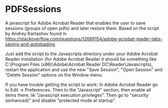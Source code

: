 # PDFSessions
A javascript for Adobe Acrobat Reader that enables the user to save sessions (groups of open pdfs) and later restore them. Based on the script by Andrey Kartashov found in https://stackoverflow.com/questions/12689154/adobe-acrobat-reader-tabs-saving-and-autoloading.

Just add the script to the Javascripts directory under your Adobe Acrobat Reader installation (for Adobe Acrobat Reader it should be something like C:\Program Files (x86)\Adobe\Acrobat Reader DC\Reader\Javascripts), restart the application and use the new "Save Session", "Open Session" and "Delete Session" options on the Window menu.
 
If you have trouble getting the script to work: In Adobe Acrobat Reader go to Edit -> Preferences. Then to the "Javascript" section, then enable all items there, lik "Javascript execution privileges". Then go to "security (enhanced)" and disable "protected mode at startup".
